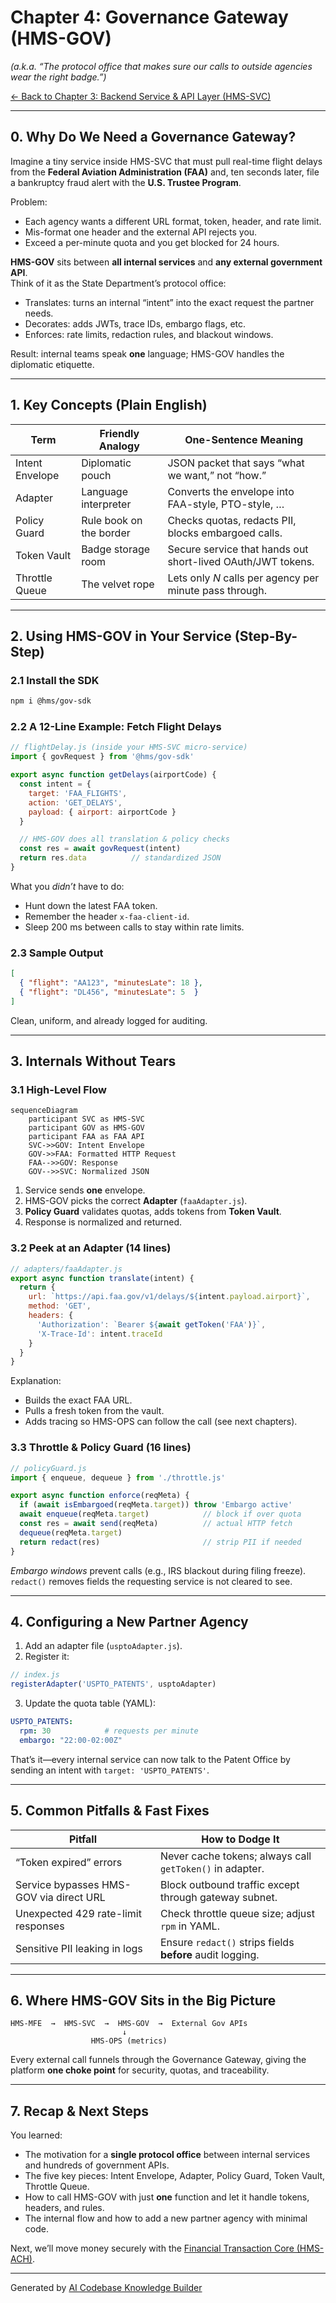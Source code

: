 # Chapter 4: Governance Gateway (HMS-GOV)

*(a.k.a. “The protocol office that makes sure our calls to outside agencies wear the right badge.”)*

[← Back to Chapter 3: Backend Service & API Layer (HMS-SVC)](03_backend_service___api_layer__hms_svc__.md)

---

## 0. Why Do We Need a Governance Gateway?

Imagine a tiny service inside HMS-SVC that must pull real-time flight delays from the **Federal Aviation Administration (FAA)** and, ten seconds later, file a bankruptcy fraud alert with the **U.S. Trustee Program**.

Problem:  
* Each agency wants a different URL format, token, header, and rate limit.  
* Mis-format one header and the external API rejects you.  
* Exceed a per-minute quota and you get blocked for 24 hours.

**HMS-GOV** sits between **all internal services** and **any external government API**.  
Think of it as the State Department’s protocol office:

* Translates: turns an internal “intent” into the exact request the partner needs.  
* Decorates: adds JWTs, trace IDs, embargo flags, etc.  
* Enforces: rate limits, redaction rules, and blackout windows.

Result: internal teams speak **one** language; HMS-GOV handles the diplomatic etiquette.

---

## 1. Key Concepts (Plain English)

| Term             | Friendly Analogy              | One-Sentence Meaning                              |
|------------------|--------------------------------|--------------------------------------------------|
| Intent Envelope  | Diplomatic pouch              | JSON packet that says “what we want,” not “how.” |
| Adapter          | Language interpreter          | Converts the envelope into FAA-style, PTO-style, … |
| Policy Guard     | Rule book on the border       | Checks quotas, redacts PII, blocks embargoed calls. |
| Token Vault      | Badge storage room            | Secure service that hands out short-lived OAuth/JWT tokens. |
| Throttle Queue   | The velvet rope               | Lets only *N* calls per agency per minute pass through. |

---

## 2. Using HMS-GOV in Your Service (Step-By-Step)

### 2.1 Install the SDK

```bash
npm i @hms/gov-sdk
```

### 2.2 A 12-Line Example: Fetch Flight Delays

```js
// flightDelay.js (inside your HMS-SVC micro-service)
import { govRequest } from '@hms/gov-sdk'

export async function getDelays(airportCode) {
  const intent = {
    target: 'FAA_FLIGHTS',
    action: 'GET_DELAYS',
    payload: { airport: airportCode }
  }

  // HMS-GOV does all translation & policy checks
  const res = await govRequest(intent)
  return res.data          // standardized JSON
}
```

What you *didn’t* have to do:

* Hunt down the latest FAA token.  
* Remember the header `x-faa-client-id`.  
* Sleep 200 ms between calls to stay within rate limits.

### 2.3 Sample Output

```json
[
  { "flight": "AA123", "minutesLate": 18 },
  { "flight": "DL456", "minutesLate": 5  }
]
```

Clean, uniform, and already logged for auditing.

---

## 3. Internals Without Tears

### 3.1 High-Level Flow

```mermaid
sequenceDiagram
    participant SVC as HMS-SVC
    participant GOV as HMS-GOV
    participant FAA as FAA API
    SVC->>GOV: Intent Envelope
    GOV->>FAA: Formatted HTTP Request
    FAA-->>GOV: Response
    GOV-->>SVC: Normalized JSON
```

1. Service sends **one** envelope.  
2. HMS-GOV picks the correct **Adapter** (`faaAdapter.js`).  
3. **Policy Guard** validates quotas, adds tokens from **Token Vault**.  
4. Response is normalized and returned.

### 3.2 Peek at an Adapter (14 lines)

```js
// adapters/faaAdapter.js
export async function translate(intent) {
  return {
    url: `https://api.faa.gov/v1/delays/${intent.payload.airport}`,
    method: 'GET',
    headers: {
      'Authorization': `Bearer ${await getToken('FAA')}`,
      'X-Trace-Id': intent.traceId
    }
  }
}
```

Explanation:

* Builds the exact FAA URL.  
* Pulls a fresh token from the vault.  
* Adds tracing so HMS-OPS can follow the call (see next chapters).

### 3.3 Throttle & Policy Guard (16 lines)

```js
// policyGuard.js
import { enqueue, dequeue } from './throttle.js'

export async function enforce(reqMeta) {
  if (await isEmbargoed(reqMeta.target)) throw 'Embargo active'
  await enqueue(reqMeta.target)            // block if over quota
  const res = await send(reqMeta)          // actual HTTP fetch
  dequeue(reqMeta.target)
  return redact(res)                       // strip PII if needed
}
```

*Embargo windows* prevent calls (e.g., IRS blackout during filing freeze).  
`redact()` removes fields the requesting service is not cleared to see.

---

## 4. Configuring a New Partner Agency

1. Add an adapter file (`usptoAdapter.js`).  
2. Register it:

```js
// index.js
registerAdapter('USPTO_PATENTS', usptoAdapter)
```

3. Update the quota table (YAML):

```yaml
USPTO_PATENTS:
  rpm: 30            # requests per minute
  embargo: "22:00-02:00Z"
```

That’s it—every internal service can now talk to the Patent Office by sending an intent with `target: 'USPTO_PATENTS'`.

---

## 5. Common Pitfalls & Fast Fixes

| Pitfall                              | How to Dodge It                          |
|--------------------------------------|------------------------------------------|
| “Token expired” errors               | Never cache tokens; always call `getToken()` in adapter. |
| Service bypasses HMS-GOV via direct URL | Block outbound traffic except through gateway subnet. |
| Unexpected 429 rate-limit responses  | Check throttle queue size; adjust `rpm` in YAML. |
| Sensitive PII leaking in logs        | Ensure `redact()` strips fields **before** audit logging. |

---

## 6. Where HMS-GOV Sits in the Big Picture

```
HMS-MFE  →  HMS-SVC  →  HMS-GOV  →  External Gov APIs
                         ↓
                  HMS-OPS (metrics)
```

Every external call funnels through the Governance Gateway, giving the platform **one choke point** for security, quotas, and traceability.

---

## 7. Recap & Next Steps

You learned:

* The motivation for a **single protocol office** between internal services and hundreds of government APIs.  
* The five key pieces: Intent Envelope, Adapter, Policy Guard, Token Vault, Throttle Queue.  
* How to call HMS-GOV with just **one** function and let it handle tokens, headers, and rules.  
* The internal flow and how to add a new partner agency with minimal code.

Next, we’ll move money securely with the [Financial Transaction Core (HMS-ACH)](05_financial_transaction_core__hms_ach__.md).

---

Generated by [AI Codebase Knowledge Builder](https://github.com/The-Pocket/Tutorial-Codebase-Knowledge)